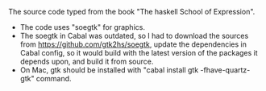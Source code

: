 The source code typed from the book "The haskell School of Expression".

- The code uses "soegtk" for graphics.
- The soegtk in Cabal was outdated, so I had to download the sources from https://github.com/gtk2hs/soegtk, 
  update the dependencies in Cabal config, so it would build with the latest version of the packages it depends upon,
  and build it from source.
- On Mac, gtk should be installed with "cabal install gtk -fhave-quartz-gtk" command.


